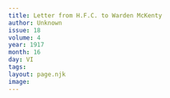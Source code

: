 ```yaml
---
title: Letter from H.F.C. to Warden McKenty
author: Unknown
issue: 18
volume: 4
year: 1917
month: 16
day: VI
tags:
layout: page.njk
image:
---
```





